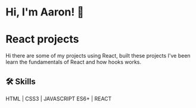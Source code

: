 
# Hi, I'm Aaron! 👋


# React projects

Hi there are some of my projects using React, built these projects I've been learn the fundamentals of React and how hooks works.


## 🛠 Skills
HTML | CSS3 | JAVASCRIPT ES6+ | REACT
